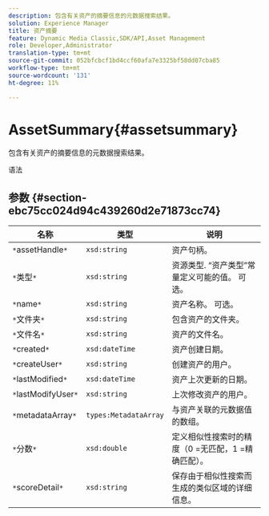 ```yaml
---
description: 包含有关资产的摘要信息的元数据搜索结果。
solution: Experience Manager
title: 资产摘要
feature: Dynamic Media Classic,SDK/API,Asset Management
role: Developer,Administrator
translation-type: tm+mt
source-git-commit: 052bfcbcf1bd4ccf60afa7e3325bf58dd07cba85
workflow-type: tm+mt
source-wordcount: '131'
ht-degree: 11%

---
```



# AssetSummary{#assetsummary}

包含有关资产的摘要信息的元数据搜索结果。

语法

## 参数 {#section-ebc75cc024d94c439260d2e71873cc74}

| 名称 | 类型 | 说明 |
|---|---|---|
| `*`assetHandle`*` | `xsd:string` | 资产句柄。 |
| `*`类型`*` | `xsd:string` | 资源类型. “资产类型”常量定义可能的值。 可选。 |
| `*`name`*` | `xsd:string` | 资产名称。 可选。 |
| `*`文件夹`*` | `xsd:string` | 包含资产的文件夹。 |
| `*`文件名`*` | `xsd:string` | 资产的文件名。 |
| `*`created`*` | `xsd:dateTime` | 资产创建日期。 |
| `*`createUser`*` | `xsd:string` | 创建资产的用户。 |
| `*`lastModified`*` | `xsd:dateTime` | 资产上次更新的日期。 |
| `*`lastModifyUser`*` | `xsd:string` | 上次修改资产的用户。 |
| `*`metadataArray`*` | `types:MetadataArray` | 与资产关联的元数据值的数组。 |
| `*`分数`*` | `xsd:double` | 定义相似性搜索时的精度（0 =无匹配，1 =精确匹配）。 |
| `*`scoreDetail`*` | `xsd:string` | 保存由于相似性搜索而生成的类似区域的详细信息。 |

